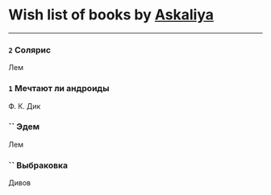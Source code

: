 # Wish list of books by [Askaliya](http://vk.com/id326783541)
---

### `2` Солярис
Лем

### `1` Мечтают ли андроиды
Ф. К. Дик

### `` Эдем
Лем

### `` Выбраковка
Дивов

